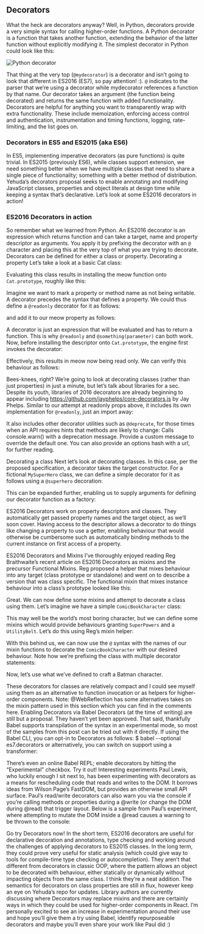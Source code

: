 ## Decorators

What the heck are decorators anyway? Well, in Python, decorators provide a very simple syntax for calling higher-order functions. A Python decorator is a function that takes another function, extending the behavior of the latter function without explicitly modifying it. The simplest decorator in Python could look like this:

![Python decorator](https://d262ilb51hltx0.cloudfront.net/max/400/1*Np2xWAiiQmq9LfwOquDOuQ.png)

That thing at the very top (`@mydecorator`) is a decorator and isn’t going to look that different in ES2016 (ES7), so pay attention! :).
`@` indicates to the parser that we’re using a decorator while mydecorator references a function by that name. Our decorator takes an argument (the function being decorated) and returns the same function with added functionality.
Decorators are helpful for anything you want to transparently wrap with extra functionality. These include memoization, enforcing access control and authentication, instrumentation and timing functions, logging, rate-limiting, and the list goes on.

### Decorators in ES5 and ES2015 (aka ES6)

In ES5, implementing imperative decorators (as pure functions) is quite trivial. In ES2015 (previously ES6), while classes support extension, we need something better when we have multiple classes that need to share a single piece of functionality; something with a better method of distribution.
Yehuda’s decorators proposal seeks to enable annotating and modifying JavaScript classes, properties and object literals at design time while keeping a syntax that’s declarative.
Let’s look at some ES2016 decorators in action!

### ES2016 Decorators in action
So remember what we learned from Python. An ES2016 decorator is an expression which returns function and can take a target, name and property descriptor as arguments. You apply it by prefixing the decorator with an `@` character and placing this at the very top of what you are trying to decorate. Decorators can be defined for either a class or property.
Decorating a property
Let’s take a look at a basic Cat class:

Evaluating this class results in installing the meow function onto `Cat.prototype`, roughly like this:

Imagine we want to mark a property or method name as not being writable. A decorator precedes the syntax that defines a property. We could thus define a `@readonly` decorator for it as follows:

and add it to our meow property as follows:

A decorator is just an expression that will be evaluated and has to return a function. This is why `@readonly` and `@something(parameter)` can both work.
Now, before installing the descriptor onto `Cat.prototype`, the engine first invokes the decorator:

Effectively, this results in meow now being read only. We can verify this behaviour as follows:

Bees-knees, right? We’re going to look at decorating classes (rather than just properties) in just a minute, but let’s talk about libraries for a sec. Despite its youth, libraries of 2016 decorators are already beginning to appear including https://github.com/jayphelps/core-decorators.js by Jay Phelps.
Similar to our attempt at readonly props above, it includes its own implementation for `@readonly`, just an import away:

It also includes other decorator utilities such as `@deprecate`, for those times when an API requires hints that methods are likely to change:
Calls console.warn() with a deprecation message. Provide a custom message to override the default one. You can also provide an options hash with a url, for further reading.

Decorating a class
Next let’s look at decorating classes. In this case, per the proposed specification, a decorator takes the target constructor. For a fictional `MySuperHero` class, we can define a simple decorator for it as follows using a `@superhero` decoration:

This can be expanded further, enabling us to supply arguments for defining our decorator function as a factory:

ES2016 Decorators work on property descriptors and classes. They automatically get passed property names and the target object, as we’ll soon cover. Having access to the descriptor allows a decorator to do things like changing a property to use a getter, enabling behaviour that would otherwise be cumbersome such as automatically binding methods to the current instance on first access of a property.

ES2016 Decorators and Mixins
I’ve thoroughly enjoyed reading Reg Braithwaite’s recent article on ES2016 Decorators as mixins and the precursor Functional Mixins. Reg proposed a helper that mixes behaviour into any target (class prototype or standalone) and went on to describe a version that was class specific. The functional mixin that mixes instance behaviour into a class’s prototype looked like this:

Great. We can now define some mixins and attempt to decorate a class using them. Let’s imagine we have a simple `ComicBookCharacter` class:

This may well be the world’s most boring character, but we can define some mixins which would provide behaviours granting `SuperPowers` and a `UtilityBelt`. Let’s do this using Reg’s mixin helper:

With this behind us, we can now use the `@` syntax with the names of our mixin functions to decorate the `ComicBookCharacter` with our desired behaviour. Note how we’re prefixing the class with multiple decorator statements:

Now, let’s use what we’ve defined to craft a Batman character.

These decorators for classes are relatively compact and I could see myself using them as an alternative to function invocation or as helpers for higher-order components.
Note: @WebReflection has some alternatives takes on the mixin pattern used in this section which you can find in the comments here.
Enabling Decorators via Babel
Decorators (at the time of writing) are still but a proposal. They haven’t yet been approved. That said, thankfully Babel supports transpilation of the syntax in an experimental mode, so most of the samples from this post can be tried out with it directly.
If using the Babel CLI, you can opt-in to Decorators as follows:
$ babel --optional es7.decorators
or alternatively, you can switch on support using a transformer:

There’s even an online Babel REPL; enable decorators by hitting the “Experimental” checkbox. Try it out!
Interesting experiments
Paul Lewis, who luckily enough I sit next to, has been experimenting with decorators as a means for rescheduling code that reads and writes to the DOM. It borrows ideas from Wilson Page’s FastDOM, but provides an otherwise small API surface. Paul’s read/write decorators can also warn you via the console if you’re calling methods or properties during a @write (or change the DOM during @read) that trigger layout.
Below is a sample from Paul’s experiment, where attempting to mutate the DOM inside a @read causes a warning to be thrown to the console:

Go try Decorators now!
In the short term, ES2016 decorators are useful for declarative decoration and annotations, type checking and working around the challenges of applying decorators to ES2015 classes. In the long term, they could prove very useful for static analysis (which could give way to tools for compile-time type checking or autocompletion).
They aren’t that different from decorators in classic OOP, where the pattern allows an object to be decorated with behaviour, either statically or dynamically without impacting objects from the same class. I think they’re a neat addition. The semantics for decorators on class properties are still in flux, however keep an eye on Yehuda’s repo for updates.
Library authors are currently discussing where Decorators may replace mixins and there are certainly ways in which they could be used for higher-order components in React.
I’m personally excited to see an increase in experimentation around their use and hope you’ll give them a try using Babel, identify repurposeable decorators and maybe you’ll even share your work like Paul did :)
